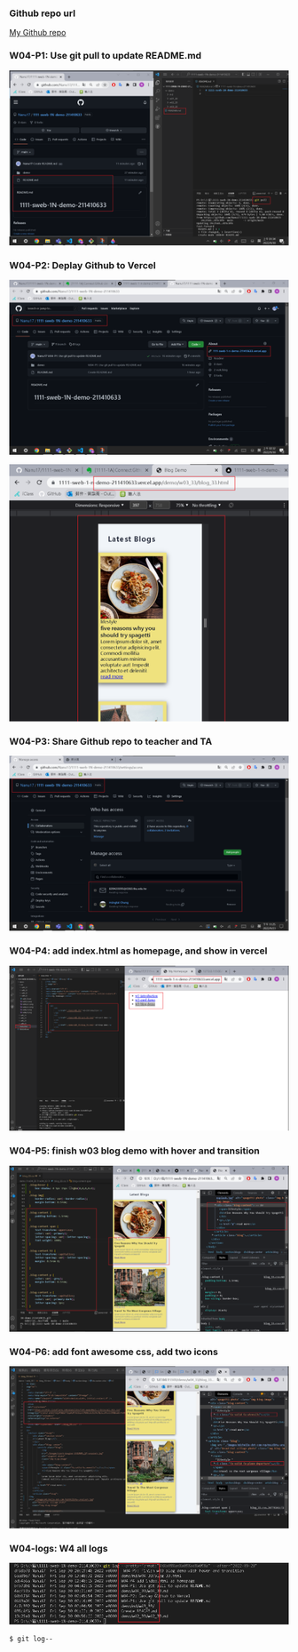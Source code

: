 ### Github repo url

[My Github repo](https://github.com/Nanu17/1111-sweb-1N-demo-211410633)

### W04-P1: Use git pull to update README.md

![](w04-p1.png)

### W04-P2: Deplay Github to Vercel

![](w04-p2-1.png)


![](w04-p2-2.png)

### W04-P3: Share Github repo to teacher and TA

![](w04-p3.png)

### W04-P4: add index.html as homepage, and show in vercel

![](w04-p4.png)

### W04-P5: finish w03 blog demo with hover and transition

![](w04-p5.png)

### W04-P6: add font awesome css, add two icons

![](w04-p6.png)

### W04-logs:   W4 all logs

![](w04-logs.png)

```
$ git log--


```